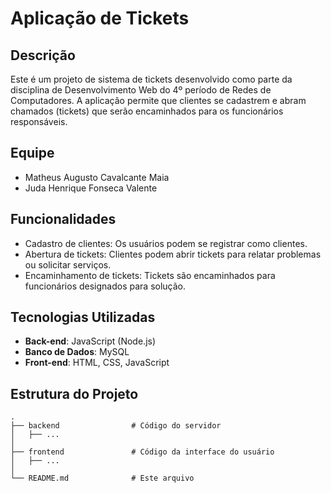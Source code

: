 # Aplicação de Tickets

## Descrição
Este é um projeto de sistema de tickets desenvolvido como parte da disciplina de Desenvolvimento Web do 4º período de Redes de Computadores. A aplicação permite que clientes se cadastrem e abram chamados (tickets) que serão encaminhados para os funcionários responsáveis.

## Equipe
- Matheus Augusto Cavalcante Maia
- Juda Henrique Fonseca Valente

## Funcionalidades
- Cadastro de clientes: Os usuários podem se registrar como clientes.
- Abertura de tickets: Clientes podem abrir tickets para relatar problemas ou solicitar serviços.
- Encaminhamento de tickets: Tickets são encaminhados para funcionários designados para solução.

## Tecnologias Utilizadas
- **Back-end**: JavaScript (Node.js)
- **Banco de Dados**: MySQL
- **Front-end**: HTML, CSS, JavaScript

## Estrutura do Projeto
```plaintext
.
├── backend                # Código do servidor
│   ├── ...
│
├── frontend               # Código da interface do usuário
│   ├── ...
│
└── README.md              # Este arquivo
